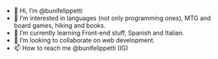 - 👋 Hi, I’m @bunifelippetti
- 👀 I’m interested in languages (not only programming ones), MTG and board games, hiking and books.
- 🌱 I’m currently learning Front-end stuff, Spanish and Italian.
- 💞️ I’m looking to collaborate on web development.
- 📫 How to reach me @bunifelippetti (IG)

<!---
bunifelippetti/bunifelippetti is a ✨ special ✨ repository because its `README.md` (this file) appears on your GitHub profile.
You can click the Preview link to take a look at your changes.
--->
